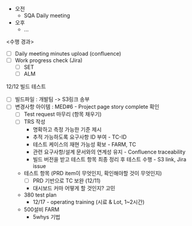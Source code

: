 - 오전
	- SQA Daily meeting
- 오후
	- ...

<수행 경과>
- [ ] Daily meeting minutes upload (confluence)
- [ ] Work progress check (Jira)
	- [ ] SET
	- [ ] ALM

12/12 빌드 테스트
- [ ] 빌드파일 : 개발팀 -> S3링크 송부
- [ ] 변경사항 아이템 : MED#6 - Project page story complete 확인
	- [ ] Test request 마무리 (항목 채우기)
	- [ ] TRS 작성
		- 명확하고 측정 가능한 기준 제시
		- 추적 가능하도록 요구사항 ID 부여 - TC-ID
		- 테스트 케이스의 재현 가능성 확보 - FARM, TC
		- 관련 요구사항/설계 문서와의 연계성 유지 - Confluence traceability
		- 빌드 버전을 받고 테스트 항목 최종 정리 후 테스트 수행 - S3 link, Jira issue
	- 테스트 항목 (PRD item이 무엇인지, 확인해야할 것이 무엇인지)
		- [ ] PRD 기반으로 TC 보완 (12/11)
		- 대시보드 커마 어떻게 할 것인지? 고민
	- 380 test plan
		- 12/17 - operating training (시료 & Lot, 1~2시간)
	- 500설비 FARM
		- 5whys 기법